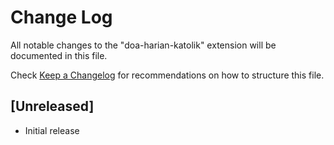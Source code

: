 # Change Log

All notable changes to the "doa-harian-katolik" extension will be documented in this file.

Check [Keep a Changelog](http://keepachangelog.com/) for recommendations on how to structure this file.

## [Unreleased]

- Initial release